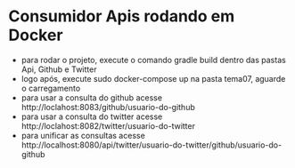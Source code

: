 # Consumidor Apis rodando em Docker
- para rodar o projeto, execute o comando gradle build dentro das pastas Api, Github e Twitter
- logo após, execute sudo docker-compose up na pasta tema07, aguarde o carregamento
- para usar a consulta do github acesse http://loclahost:8083/github/usuario-do-github
- para usar a consulta do twitter acesse http://loclahost:8082/twitter/usuario-do-twitter
- para unificar as consultas acesse http://localhost:8080/api/twitter/usuario-do-twitter/github/usuario-do-github
